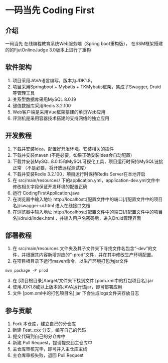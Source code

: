 # 一码当先 Coding First 

## 介绍

一码当先 在线编程教育系统Web服务端（Spring boot重构版），
在SSM框架搭建的的FjutOnlineJudge 3.0版本上进行了重构

## 软件架构

1. 项目采用JAVA语言编写，版本为JDK1.8。
2. 项目采用Springboot + Mybatis + TKMybatis框架，集成了Swagger, Druid等管理工具
3. 关系型数据库采用MySQL 8.0.19
4. 键值数据库采用Redis 3.2.100
5. Web客户端是采用Vue框架搭建的单页Web应用
6. 评测机是采用容器技术搭建的支持网络的独立应用

## 开发教程

1. 下载并安装Idea，配置好开发环境，安装相关的插件
2. 下载并安装maven (不是必要，如果正确安装Idea会自动配置)
3. 下载并安装MySQL 8.0.15和MySQL可视化工具，项目运行时保持MySQL链接正常 （不是必要，将开放远程测试库）
4. 下载并安装Redis 3.2.100，项目运行时保持Redis Server在本地开启
5. 在 src/main/resources/ 下的application.yml，application-dev.yml文件中修改相关字段保证开发环境的配置正确
6. 运行 CodingFirstApplication.java
7. 在浏览器中输入地址 http://localhost:[配置文件中的端口]/[配置文件中的项目名]/swagger-ui.html
进入在线接口文档 
8. 在浏览器中输入地址 http://localhost:[配置文件中的端口]/[配置文件中的项目名]/druid/index.html
，并输入用户名密码后，进入Druid管理界面

## 部署教程

1. 在 src/main/resources 文件夹及其子文件夹下寻找文件名包含“-dev”的文件，并根据其内容新增对应的“-prod”文件，并在其中修改生产环境配置。
2. 在项目根目录下运行maven命令，以生产环境打包为jar文件 
 ```
 mvn package -P prod
 ```

3. 在 [项目根目录]/target/文件夹下找到文件 [pom.xml中的打包项目名].jar
4. 使用JDK1.8或以上版本的JAVA运行该jar，即可部署应用
5. 文件 [pom.xml中的打包项目名].jar 下会生成logs文件夹存放日志

## 参与贡献

1. Fork 本仓库，建立自己的分仓库
2. 新建 Feat_xxx 分支，编写自己的代码
3. 提交代码到自己的分仓库中
4. 新建 Pull Request，提请提交到主仓库中
5. 主仓库审核完毕，即可并入主仓库主线
6. 主仓库审核失败，退回 Pull Request